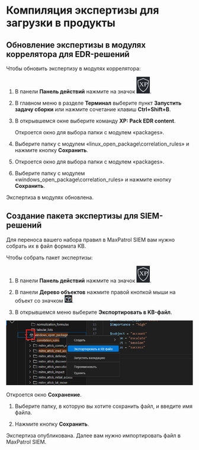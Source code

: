 ﻿# Компиляция экспертизы для загрузки в продукты

## Обновление экспертизы в модулях коррелятора для EDR-решений

Чтобы обновить экспертизу в модулях коррелятора:

1. В панели **Панель действий** нажмите на значок ![pic](pics/xp-icon.png).

1. В главном меню в разделе **Терминал** выберите пункт **Запустить задачу сборки** или нажмите сочетание клавиш **Ctrl+Shift+B**.

1. В открывшемся окне выберите команду **XP: Pack EDR content**.

   Откроется окно для выбора папки с модулем «packages».

1. Выберите папку с модулем «linux_open_package\correlation_rules» и нажмите кнопку **Сохранить**.

1. Откроется окно для выбора папки с модулем «packages».

1. Выберите папку с модулем «windows_open_package\correlation_rules» и нажмите кнопку **Сохранить**.

Экспертиза в модулях обновлена.

## Создание пакета экспертизы для SIEM-решений

Для переноса вашего набора правил в MaxPatrol SIEM вам нужно собрать их в файл формата KB.

Чтобы собрать пакет экспертизы:

1. В панели **Панель действий** нажмите на значок ![pic](pics/xp-icon.png).

1. В панели **Дерево объектов** нажмите правой кнопкой мыши на объект со значком ![pic](pics/package-icon.png).

1. В открывшемся меню выберите **Экспортировать в KB-файл**.

![pic](pics/29_xplang_exporttoKB.jpg)

   Откроется окно **Сохранение**.

1. Выберите папку, в которую вы хотите сохранить файл, и введите имя файла.

1. Нажмите кнопку **Сохранить**.

Экспертиза опубликована. Далее вам нужно импортировать файл в MaxPatrol SIEM.
